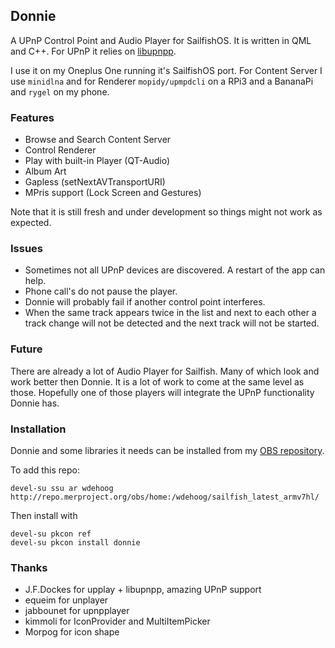 ## Donnie

A UPnP Control Point and Audio Player for SailfishOS. It is written in QML and C++. For UPnP it relies on [libupnpp](https://github.com/medoc92/libupnpp).

I use it on my Oneplus One running it's SailfishOS port. For Content Server I use `minidlna` and for Renderer `mopidy/upmpdcli` on a RPi3 and a BananaPi and `rygel` on my phone.


### Features
  * Browse and Search Content Server
  * Control Renderer
  * Play with built-in Player (QT-Audio)
  * Album Art
  * Gapless (setNextAVTransportURI)
  * MPris support (Lock Screen and Gestures)

Note that it is still fresh and under development so things might not work as expected.

### Issues
  * Sometimes not all UPnP devices are discovered. A restart of the app can help.
  * Phone call's do not pause the player.
  * Donnie will probably fail if another control point interferes.
  * When the same track appears twice in the list and next to each other a
    track change will not be detected and the next track will not be started.

### Future
There are already a lot of Audio Player for Sailfish. Many of which look and work better then Donnie. It is a lot of work to come at the same level as those. Hopefully  one of those players will integrate the UPnP functionality Donnie has.


### Installation
Donnie and some libraries it needs can be installed from my [OBS repository]( http://repo.merproject.org/obs/home:/wdehoog/sailfish_latest_armv7hl/).

To add this repo:

```
devel-su ssu ar wdehoog http://repo.merproject.org/obs/home:/wdehoog/sailfish_latest_armv7hl/
```

Then install with

```
devel-su pkcon ref
devel-su pkcon install donnie
```

### Thanks
  * J.F.Dockes for upplay + libupnpp, amazing UPnP support 
  * equeim for unplayer
  * jabbounet for upnpplayer 
  * kimmoli for IconProvider and MultiItemPicker
  * Morpog for icon shape